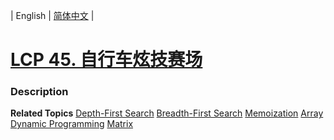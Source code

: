 | English | [简体中文](README.md) |

# [LCP 45. 自行车炫技赛场](https://leetcode.cn/problems/kplEvH)
 ### Description

**Related Topics**  [Depth-First Search](https://leetcode.cn/tag/depth-first-search) [Breadth-First Search](https://leetcode.cn/tag/breadth-first-search) [Memoization](https://leetcode.cn/tag/memoization) [Array](https://leetcode.cn/tag/array) [Dynamic Programming](https://leetcode.cn/tag/dynamic-programming) [Matrix](https://leetcode.cn/tag/matrix) 